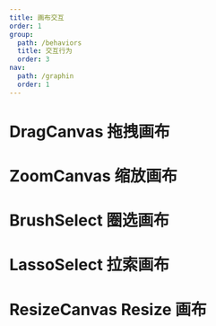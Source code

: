 ```yaml
---
title: 画布交互
order: 1
group:
  path: /behaviors
  title: 交互行为
  order: 3
nav:
  path: /graphin
  order: 1
---
```


# DragCanvas 拖拽画布

<API src='../../src/behaviors/DragCanvas.tsx'>

# ZoomCanvas 缩放画布

<API src='../../src/behaviors/ZoomCanvas.tsx'>

# BrushSelect 圈选画布

<API src='../../src/behaviors/BrushSelect.tsx'>

# LassoSelect 拉索画布

<API src='../../src/behaviors/LassoSelect.tsx'>

# ResizeCanvas Resize 画布

<API src='../../src/behaviors/ResizeCanvas.tsx'>
